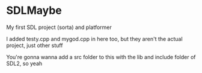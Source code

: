 # SDLMaybe
My first SDL project (sorta) and platformer

I added testy.cpp and mygod.cpp in here too, but they aren't the actual project, just other stuff

You're gonna wanna add a src folder to this with the lib and include folder of SDL2, so yeah